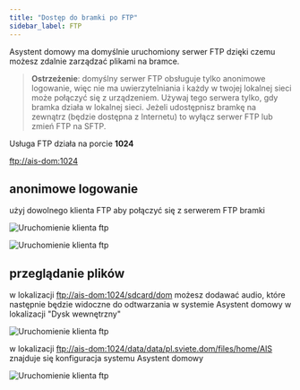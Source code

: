 ```yaml
---
title: "Dostęp do bramki po FTP"
sidebar_label: FTP
---
```


Asystent domowy ma domyślnie uruchomiony serwer FTP dzięki czemu możesz zdalnie zarządzać plikami na bramce.


> **Ostrzeżenie**: domyślny serwer FTP obsługuje tylko anonimowe logowanie, więc nie ma uwierzytelniania i każdy w twojej lokalnej sieci może połączyć się z urządzeniem. Używaj tego serwera tylko, gdy bramka działa w lokalnej sieci. Jeżeli udostępnisz bramkę na zewnątrz (będzie dostępna z Internetu) to wyłącz serwer FTP lub zmień FTP na SFTP.


Usługa FTP działa na porcie **1024**

[ftp://ais-dom:1024](ftp://ais-dom:1024)


## anonimowe logowanie

użyj dowolnego klienta FTP aby połączyć się z serwerem FTP bramki

![Uruchomienie klienta ftp](/AIS-docs/img/en/bramka/ftp_connection_1.png)

![Uruchomienie klienta ftp](/AIS-docs/img/en/bramka/ftp_connection_2.png)


## przeglądanie plików

w lokalizacji [ftp://ais-dom:1024/sdcard/dom](ftp://ais-dom:1024/sdcard/dom) możesz dodawać audio, które następnie będzie widoczne do odtwarzania w systemie Asystent domowy w lokalizacji "Dysk wewnętrzny"

![Uruchomienie klienta ftp](/AIS-docs/img/en/bramka/ftp_connection_4.png)


w lokalizacji [ftp://ais-dom:1024/data/data/pl.sviete.dom/files/home/AIS](ftp://ais-dom:1024/data/data/pl.sviete.dom/files/home/AIS) znajduje się konfiguracja systemu Asystent domowy

![Uruchomienie klienta ftp](/AIS-docs/img/en/bramka/ftp_connection_3.png)

